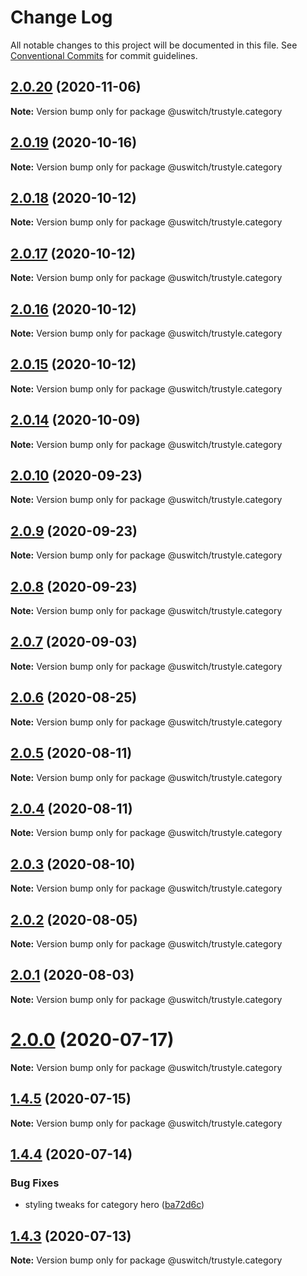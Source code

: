 # Change Log

All notable changes to this project will be documented in this file.
See [Conventional Commits](https://conventionalcommits.org) for commit guidelines.

## [2.0.20](https://github.com/uswitch/trustyle/compare/@uswitch/trustyle.category@2.0.19...@uswitch/trustyle.category@2.0.20) (2020-11-06)

**Note:** Version bump only for package @uswitch/trustyle.category





## [2.0.19](https://github.com/uswitch/trustyle/compare/@uswitch/trustyle.category@2.0.18...@uswitch/trustyle.category@2.0.19) (2020-10-16)

**Note:** Version bump only for package @uswitch/trustyle.category





## [2.0.18](https://github.com/uswitch/trustyle/compare/@uswitch/trustyle.category@2.0.16...@uswitch/trustyle.category@2.0.18) (2020-10-12)

**Note:** Version bump only for package @uswitch/trustyle.category





## [2.0.17](https://github.com/uswitch/trustyle/compare/@uswitch/trustyle.category@2.0.16...@uswitch/trustyle.category@2.0.17) (2020-10-12)

**Note:** Version bump only for package @uswitch/trustyle.category





## [2.0.16](https://github.com/uswitch/trustyle/compare/@uswitch/trustyle.category@2.0.14...@uswitch/trustyle.category@2.0.16) (2020-10-12)

**Note:** Version bump only for package @uswitch/trustyle.category





## [2.0.15](https://github.com/uswitch/trustyle/compare/@uswitch/trustyle.category@2.0.14...@uswitch/trustyle.category@2.0.15) (2020-10-12)

**Note:** Version bump only for package @uswitch/trustyle.category





## [2.0.14](https://github.com/uswitch/trustyle/compare/@uswitch/trustyle.category@2.0.13...@uswitch/trustyle.category@2.0.14) (2020-10-09)

**Note:** Version bump only for package @uswitch/trustyle.category






## [2.0.10](https://github.com/uswitch/trustyle/compare/@uswitch/trustyle.category@2.0.8...@uswitch/trustyle.category@2.0.10) (2020-09-23)

**Note:** Version bump only for package @uswitch/trustyle.category





## [2.0.9](https://github.com/uswitch/trustyle/compare/@uswitch/trustyle.category@2.0.8...@uswitch/trustyle.category@2.0.9) (2020-09-23)

**Note:** Version bump only for package @uswitch/trustyle.category





## [2.0.8](https://github.com/uswitch/trustyle/compare/@uswitch/trustyle.category@2.0.7...@uswitch/trustyle.category@2.0.8) (2020-09-23)

**Note:** Version bump only for package @uswitch/trustyle.category





## [2.0.7](https://github.com/uswitch/trustyle/compare/@uswitch/trustyle.category@2.0.6...@uswitch/trustyle.category@2.0.7) (2020-09-03)

**Note:** Version bump only for package @uswitch/trustyle.category





## [2.0.6](https://github.com/uswitch/trustyle/compare/@uswitch/trustyle.category@2.0.5...@uswitch/trustyle.category@2.0.6) (2020-08-25)

**Note:** Version bump only for package @uswitch/trustyle.category





## [2.0.5](https://github.com/uswitch/trustyle/compare/@uswitch/trustyle.category@2.0.4...@uswitch/trustyle.category@2.0.5) (2020-08-11)

**Note:** Version bump only for package @uswitch/trustyle.category





## [2.0.4](https://github.com/uswitch/trustyle/compare/@uswitch/trustyle.category@2.0.3...@uswitch/trustyle.category@2.0.4) (2020-08-11)

**Note:** Version bump only for package @uswitch/trustyle.category





## [2.0.3](https://github.com/uswitch/trustyle/compare/@uswitch/trustyle.category@2.0.0...@uswitch/trustyle.category@2.0.3) (2020-08-10)

**Note:** Version bump only for package @uswitch/trustyle.category





## [2.0.2](https://github.com/uswitch/trustyle/compare/@uswitch/trustyle.category@2.0.0...@uswitch/trustyle.category@2.0.2) (2020-08-05)

**Note:** Version bump only for package @uswitch/trustyle.category





## [2.0.1](https://github.com/uswitch/trustyle/compare/@uswitch/trustyle.category@2.0.0...@uswitch/trustyle.category@2.0.1) (2020-08-03)

**Note:** Version bump only for package @uswitch/trustyle.category





# [2.0.0](https://github.com/uswitch/trustyle/compare/@uswitch/trustyle.category@1.4.5...@uswitch/trustyle.category@2.0.0) (2020-07-17)

**Note:** Version bump only for package @uswitch/trustyle.category





## [1.4.5](https://github.com/uswitch/trustyle/compare/@uswitch/trustyle.category@1.4.4...@uswitch/trustyle.category@1.4.5) (2020-07-15)

**Note:** Version bump only for package @uswitch/trustyle.category





## [1.4.4](https://github.com/uswitch/trustyle/compare/@uswitch/trustyle.category@1.4.3...@uswitch/trustyle.category@1.4.4) (2020-07-14)


### Bug Fixes

* styling tweaks for category hero ([ba72d6c](https://github.com/uswitch/trustyle/commit/ba72d6c))





## [1.4.3](https://github.com/uswitch/trustyle/compare/@uswitch/trustyle.category@1.4.2...@uswitch/trustyle.category@1.4.3) (2020-07-13)

**Note:** Version bump only for package @uswitch/trustyle.category
